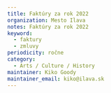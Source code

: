 ```yaml
---
title: Faktúry za rok 2022
organization: Mesto Ilava
notes: Faktúry za rok 2022
keyword:
  - faktury
  - zmluvy
periodicity: ročne
category:
  - Arts / Culture / History
maintainer: Kiko Goody
maintainer_email: kiko@ilava.sk
---
```

